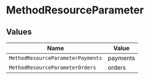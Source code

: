 # MethodResourceParameter


## Values

| Name                              | Value                             |
| --------------------------------- | --------------------------------- |
| `MethodResourceParameterPayments` | payments                          |
| `MethodResourceParameterOrders`   | orders                            |